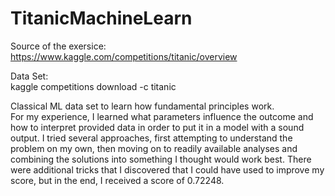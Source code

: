 # TitanicMachineLearn


Source of the exersice:<br>
https://www.kaggle.com/competitions/titanic/overview

Data Set:<br>
kaggle competitions download -c titanic

Classical ML data set to learn how fundamental principles work.<br>
For my experience, I learned what parameters influence the outcome and how to interpret provided data in order to put it in a model with a sound output. I tried several approaches, first attempting to understand the problem on my own, then moving on to readily available analyses and combining the solutions into something I thought would work best. There were additional tricks that I discovered that I could have used to improve my score, but in the end, I received a score of 0.72248.
